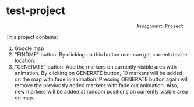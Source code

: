 # test-project
                                                      Assignment Project  
This project contains:
1) Google map
2) "FINDME" button: By clicking on this button user can get current device location.
3) "GENERATE" button: Add the markers on currently visible area with animation.
                      By clicking on GENERATE button, 10 markers will be added on the map with fade in animation. 
                      Pressing GENERATE button again will remove the previuosly added markers with fade out animation. 
                      Also, new markers will be added at random positions on currently visible area on map.
